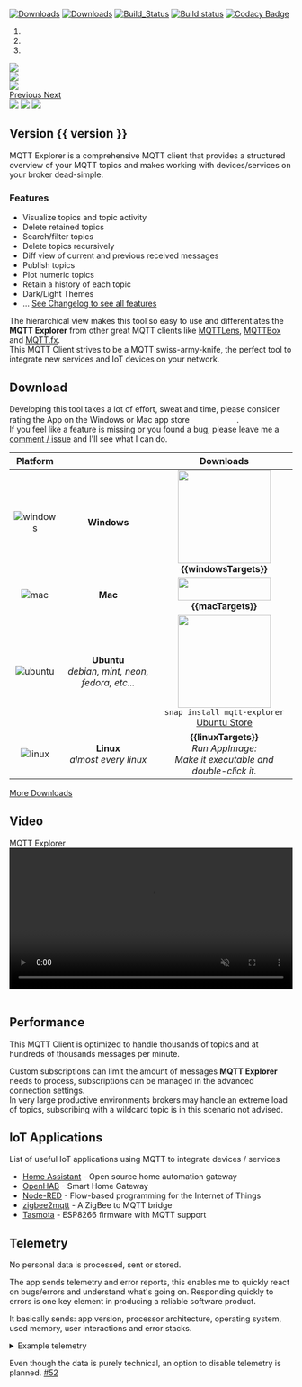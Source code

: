 [![Downloads](https://img.shields.io/github/release/thomasnordquist/mqtt-explorer.svg)](https://github.com/thomasnordquist/MQTT-Explorer/releases)
[![Downloads](https://img.shields.io/github/downloads/thomasnordquist/mqtt-explorer/total.svg)](https://github.com/thomasnordquist/MQTT-Explorer/releases)
[![Build_Status](https://travis-ci.org/thomasnordquist/MQTT-Explorer.svg?branch=master)](https://travis-ci.org/thomasnordquist/MQTT-Explorer)
[![Build status](https://ci.appveyor.com/api/projects/status/c35tkm29rm4m5364/branch/master?svg=true)](https://ci.appveyor.com/project/thomasnordquist/mqtt-explorer/branch/master)
[![Codacy Badge](https://api.codacy.com/project/badge/Grade/47b26e03fce543ceac7914214482334a)](https://app.codacy.com/app/thomasnordquist/MQTT-Explorer?utm_source=github.com&utm_medium=referral&utm_content=thomasnordquist/MQTT-Explorer&utm_campaign=Badge_Grade_Dashboard)

<div id="carouselExampleIndicators" class="carousel slide" data-ride="carousel" data-interval="2500">
<ol class="carousel-indicators">
<li data-target="#carouselExampleIndicators" data-slide-to="0" class="active"></li>
<li data-target="#carouselExampleIndicators" data-slide-to="1"></li>
<li data-target="#carouselExampleIndicators" data-slide-to="2"></li>
</ol>
<div class="carousel-inner">
<div class="carousel-item active">
<a href="./img/screen2.png"><img src="./img/screen2_small.png" /></a>
</div>
<div class="carousel-item">
<a href="./img/screen3.png"><img src="./img/screen3_small.png" /></a>
</div>
<div class="carousel-item">
<a href="./img/screen-composite.png"><img src="./img/screen-composite_small.png" /></a>
</div>
</div>
<a class="carousel-control-prev" href="#carouselExampleIndicators" role="button" data-slide="prev">
<span class="carousel-control-prev-icon" aria-hidden="true"></span>
<span class="sr-only">Previous</span>
</a>
<a class="carousel-control-next" href="#carouselExampleIndicators" role="button" data-slide="next">
<span class="carousel-control-next-icon" aria-hidden="true"></span>
<span class="sr-only">Next</span>
</a>
</div>

<span class="slider">
  <a href="./img/screen2.png"><img src="./img/screen2_small.png" /></a>
  <a href="./img/screen3.png"><img src="./img/screen3_small.png" /></a>
  <a href="./img/screen-composite.png"><img src="./img/screen-composite_small.png" /></a>
</span>

## Version {{ version }}

MQTT Explorer is a comprehensive MQTT client that provides a structured overview of your MQTT topics and makes working with devices/services on your broker dead-simple.

### Features

- Visualize topics and topic activity
- Delete retained topics
- Search/filter topics
- Delete topics recursively
- Diff view of current and previous received messages
- Publish topics
- Plot numeric topics
- Retain a history of each topic
- Dark/Light Themes
- ... [See Changelog to see all features](./Changelog)

The hierarchical view makes this tool so easy to use and differentiates the **MQTT Explorer** from other great MQTT clients like [MQTTLens](https://chrome.google.com/webstore/detail/mqttlens/hemojaaeigabkbcookmlgmdigohjobjm), [MQTTBox](http://workswithweb.com/mqttbox.html) and [MQTT.fx](https://mqttfx.jensd.de/).  
This MQTT Client strives to be a MQTT swiss-army-knife, the perfect tool to integrate new services and IoT devices on your network.

## Download

Developing this tool takes a lot of effort, sweat and time, please consider rating the App on the Windows or Mac app store <img src="./res/star.svg" width="16" /><img src="./res/star.svg" width="16" /><img src="./res/star.svg" width="16" /><img src="./res/star.svg" width="16" /><img src="./res/star.svg" width="16" />.  
If you feel like a feature is missing or you found a bug, please leave me a [comment / issue](https://github.com/thomasnordquist/MQTT-Explorer/issues) and I'll see what I can do.

| Platform | | Downloads |
|:----------:|:-------------:|:------:|
| ![windows](https://user-images.githubusercontent.com/7721625/51445407-b4172080-1d04-11e9-8c70-d8413d1d6d8b.png) | **Windows** | <a href="https://www.microsoft.com/store/apps/9PP8SFM082WD?ocid=badge"><img src="https://assets.windowsphone.com/85864462-9c82-451e-9355-a3d5f874397a/English_get-it-from-MS_InvariantCulture_Default.png" width="165" /></a><br />**{{windowsTargets}}** |
| ![mac](https://user-images.githubusercontent.com/7721625/51445390-921d9e00-1d04-11e9-8339-351469ef20ae.png) | **Mac** | <a href="https://itunes.apple.com/app/apple-store/id1455214828?pt=118225860&ct=mqtt-explorer.com&mt=8"><img src="https://linkmaker.itunes.apple.com/en-us/badge-lrg.svg?releaseDate=2019-03-07T00:00:00Z&kind=desktopapp&bubble=macos_apps" width="165" height="40"/></a><br />**{{macTargets}}** |
| ![ubuntu](https://user-images.githubusercontent.com/7721625/51445401-a5306e00-1d04-11e9-9b9b-20e196b82142.png) | **Ubuntu**<br />*debian, mint, neon, fedora, etc...* | <a href="https://snapcraft.io/mqtt-explorer" title="Get it from the Snap Store"><img src="https://snapcraft.io/static/images/badges/en/snap-store-black.svg" width="165" /></a><br />`snap install mqtt-explorer`<br />[Ubuntu Store](snap://mqtt-explorer) |
| ![linux](https://user-images.githubusercontent.com/7721625/51445392-947ff800-1d04-11e9-8c7f-a30efb755651.png) | **Linux**<br />*almost every linux* | **{{linuxTargets}}**<br />*Run AppImage:<br />Make it executable and double-click it.* |

[More Downloads](https://github.com/thomasnordquist/MQTT-Explorer/releases)

## Video

<div class="osx-frame">
<div class="titlebar">
<div class="buttons">
<div class="close"></div>
<div class="minimize"></div>
<div class="zoom"></div>
</div>
MQTT Explorer
</div>
<div class="content">
<video style="width: 100%" autoplay muted loop>
<source type="video/mp4" src="./video.mp4">
![screencast](https://user-images.githubusercontent.com/7721625/53954172-b7f4db80-40d5-11e9-852c-f8d85e511a00.gif)
</video></div>
</div>
<br>

## Performance

This MQTT Client is optimized to handle thousands of topics and at hundreds of thousands messages per minute.

Custom subscriptions can limit the amount of messages **MQTT Explorer** needs to process, subscriptions can be managed in the advanced connection settings.  
In very large productive environments brokers may handle an extreme load of topics, subscribing with a wildcard topic is in this scenario not advised.

## IoT Applications

List of useful IoT applications using MQTT to integrate devices / services

- [Home Assistant](https://www.home-assistant.io/) - Open source home automation gateway
- [OpenHAB](https://www.openhab.org/) - Smart Home Gateway
- [Node-RED](https://nodered.org/) - Flow-based programming for the Internet of Things
- [zigbee2mqtt](https://github.com/Koenkk/zigbee2mqtt) - A ZigBee to MQTT bridge
- [Tasmota](https://github.com/arendst/Sonoff-Tasmota) - ESP8266 firmware with MQTT support

## Telemetry

No personal data is processed, sent or stored.

The app sends telemetry and error reports, this enables me to quickly react on bugs/errors and understand what's going on. Responding quickly to errors is one key element in producing a reliable software product.

It basically sends: app version, processor architecture, operating system, used memory, user interactions and error stacks.

<details>
<summary>Example telemetry
</summary>

```javascript
{ system: { arch: 'x64', platform: 'darwin' },
  appVersion: '0.0.7',
  events: { HELLO_EVENT: [ 1547714886134 ] },
  now: 1547714886135,
  transactionId: '1767d251-f492-4f2c-aa62-88add3acc26b' }
{ errors:
   [ { time: 1547714887921,
       message: 'He\'s dead Jim!',
       stack:
        'Error: He\'s dead Jim!\n    at ./src/tracking.ts.exports.default (./mqtt-explorer/app/build/bundle.js:142765:11)\n    at new Promise (<anonymous>)\n    at Object../src/tracking.ts (./mqtt-explorer/app/build/bundle.js:142764:1)\n    at __webpack_require__ (./mqtt-explorer/app/build/bundle.js:20:30)\n    at Object../src/index.tsx (./mqtt-explorer/app/build/bundle.js:142618:1)\n    at __webpack_require__ (./mqtt-explorer/app/build/bundle.js:20:30)\n    at ../backend/node_modules/charenc/charenc.js.charenc.utf8.stringToBytes (./mqtt-explorer/app/build/bundle.js:84:18)\n    at ./mqtt-explorer/app/build/bundle.js:87:10' } ],
  now: 1547714887921,
  transactionId: '53bf9aac-e695-40cc-9a81-b1cf3398843d' }
```

</details>

Even though the data is purely technical, an option to disable telemetry is planned. [#52](https://github.com/thomasnordquist/MQTT-Explorer/issues/52)

